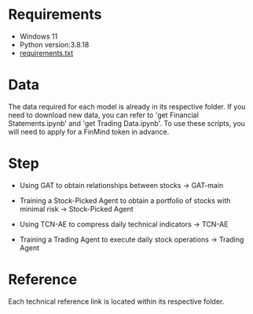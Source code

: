 # Requirements
- Windows 11
- Python version:3.8.18
- [requirements.txt](https://github.com/user-attachments/files/16596740/requirements.txt)


# Data

The data required for each model is already in its respective folder. If you need to download new data, you can refer to 'get Financial Statements.ipynb' and 'get Trading Data.ipynb'. 
To use these scripts, you will need to apply for a FinMind token in advance.


# Step

- Using GAT to obtain relationships between stocks -> GAT-main

- Training a Stock-Picked Agent to obtain a portfolio of stocks with minimal risk -> Stock-Picked Agent

- Using TCN-AE to compress daily technical indicators -> TCN-AE

- Training a Trading Agent to execute daily stock operations -> Trading Agent




# Reference

Each technical reference link is located within its respective folder.
